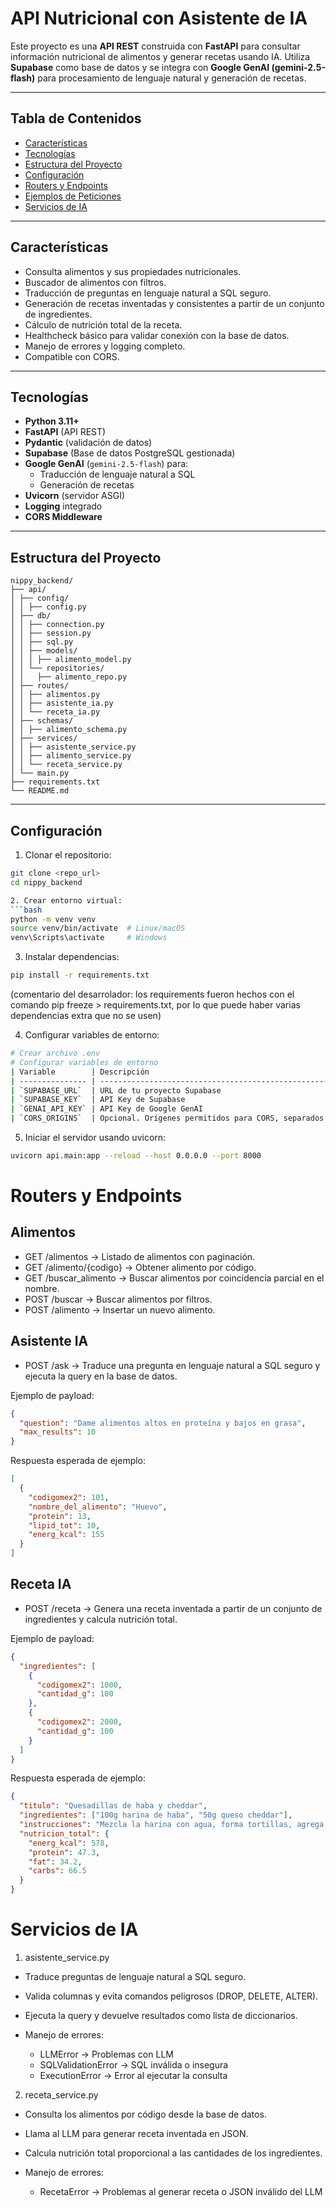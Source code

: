 # API Nutricional con Asistente de IA

Este proyecto es una **API REST** construida con **FastAPI** para consultar información nutricional de alimentos y generar recetas usando IA. Utiliza **Supabase** como base de datos y se integra con **Google GenAI (gemini-2.5-flash)** para procesamiento de lenguaje natural y generación de recetas.

---

## Tabla de Contenidos

- [Características](#características)
- [Tecnologías](#tecnologías)
- [Estructura del Proyecto](#estructura-del-proyecto)
- [Configuración](#configuración)
- [Routers y Endpoints](#routers-y-endpoints)
- [Ejemplos de Peticiones](#ejemplos-de-peticiones)
- [Servicios de IA](#servicios-de-ia)


---

## Características

- Consulta alimentos y sus propiedades nutricionales.
- Buscador de alimentos con filtros.
- Traducción de preguntas en lenguaje natural a SQL seguro.
- Generación de recetas inventadas y consistentes a partir de un conjunto de ingredientes.
- Cálculo de nutrición total de la receta.
- Healthcheck básico para validar conexión con la base de datos.
- Manejo de errores y logging completo.
- Compatible con CORS.

---

## Tecnologías

- **Python 3.11+**
- **FastAPI** (API REST)
- **Pydantic** (validación de datos)
- **Supabase** (Base de datos PostgreSQL gestionada)
- **Google GenAI** (`gemini-2.5-flash`) para:
  - Traducción de lenguaje natural a SQL
  - Generación de recetas
- **Uvicorn** (servidor ASGI)
- **Logging** integrado
- **CORS Middleware**

---

## Estructura del Proyecto

```
nippy_backend/
├── api/
│ ├── config/
│ │ ├── config.py
│ ├── db/
│ │ ├── connection.py
│ │ ├── session.py
│ │ ├── sql.py
│ │ ├── models/
│ │ │ ├── alimento_model.py
│ │ └── repositories/
│ │   ├── alimento_repo.py
│ ├── routes/
│ │ ├── alimentos.py
│ │ ├── asistente_ia.py
│ │ └── receta_ia.py
│ ├── schemas/
│ │ ├── alimento_schema.py
│ ├── services/
│ │ ├── asistente_service.py
│ │ ├── alimento_service.py
│ │ └── receta_service.py 
│ └── main.py 
├── requirements.txt 
└── README.md
```


---

## Configuración

1. Clonar el repositorio:
```bash
git clone <repo_url>
cd nippy_backend

2. Crear entorno virtual:
```bash
python -m venv venv
source venv/bin/activate  # Linux/macOS
venv\Scripts\activate     # Windows
```

3. Instalar dependencias:
```bash
pip install -r requirements.txt
```
(comentario del desarrolador: los requirements fueron hechos con el comando pip freeze > requirements.txt, por lo que puede haber varias dependencias extra que no se usen)

4. Configurar variables de entorno:
```bash
# Crear archivo .env
# Configurar variables de entorno
| Variable        | Descripción                                                  |
| --------------- | ------------------------------------------------------------ |
| `SUPABASE_URL`  | URL de tu proyecto Supabase                                  |
| `SUPABASE_KEY`  | API Key de Supabase                                          |
| `GENAI_API_KEY` | API Key de Google GenAI                                      |
| `CORS_ORIGINS`  | Opcional. Orígenes permitidos para CORS, separados por comas |

```

5. Iniciar el servidor usando uvicorn:
```bash
uvicorn api.main:app --reload --host 0.0.0.0 --port 8000
```

# Routers y Endpoints

## Alimentos
- GET /alimentos → Listado de alimentos con paginación.
- GET /alimento/{codigo} → Obtener alimento por código.
- GET /buscar_alimento → Buscar alimentos por coincidencia parcial en el nombre.
- POST /buscar → Buscar alimentos por filtros.
- POST /alimento → Insertar un nuevo alimento.

## Asistente IA
- POST /ask → Traduce una pregunta en lenguaje natural a SQL seguro y ejecuta la query en la base de datos.

Ejemplo de payload:
```json
{
  "question": "Dame alimentos altos en proteína y bajos en grasa",
  "max_results": 10
}
```

Respuesta esperada de ejemplo:
```json
[
  {
    "codigomex2": 101,
    "nombre_del_alimento": "Huevo",
    "protein": 13,
    "lipid_tot": 10,
    "energ_kcal": 155
  }
]

```

## Receta IA
- POST /receta → Genera una receta inventada a partir de un conjunto de ingredientes y calcula nutrición total.

Ejemplo de payload:
```json
{
  "ingredientes": [
    {
      "codigomex2": 1000,
      "cantidad_g": 100
    },
    {
      "codigomex2": 2000,
      "cantidad_g": 100
    }
  ]
}
```

Respuesta esperada de ejemplo:
```json
{
  "titulo": "Quesadillas de haba y cheddar",
  "ingredientes": ["100g harina de haba", "50g queso cheddar"],
  "instrucciones": "Mezcla la harina con agua, forma tortillas, agrega queso cheddar y cocina.",
  "nutricion_total": {
    "energ_kcal": 578,
    "protein": 47.3,
    "fat": 34.2,
    "carbs": 66.5
  }
}
```

# Servicios de IA
1. asistente_service.py

- Traduce preguntas de lenguaje natural a SQL seguro.
- Valida columnas y evita comandos peligrosos (DROP, DELETE, ALTER).
- Ejecuta la query y devuelve resultados como lista de diccionarios.

- Manejo de errores:
    - LLMError → Problemas con LLM
    - SQLValidationError → SQL inválida o insegura
    - ExecutionError → Error al ejecutar la consulta

2. receta_service.py

- Consulta los alimentos por código desde la base de datos.
- Llama al LLM para generar receta inventada en JSON.
- Calcula nutrición total proporcional a las cantidades de los ingredientes.

- Manejo de errores:
    - RecetaError → Problemas al generar receta o JSON inválido del LLM